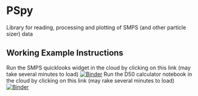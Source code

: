 # PSpy
Library for reading, processing and plotting of SMPS (and other particle sizer) data

## Working Example Instructions
Run the SMPS quicklooks widget in the cloud by clicking on this link (may take several minutes to load)
[![Binder](https://mybinder.org/badge_logo.svg)](https://mybinder.org/v2/gh/fvanden/PSpy/master?filepath=%2Fnotebooks%2FAnalysis%2FPennLee.ipynb)
Run the D50 calculator notebook in the cloud by clicking on this link (may rake several minutes to load)
[![Binder](https://mybinder.org/badge_logo.svg)](https://mybinder.org/v2/gh/fvanden/PSpy/master?filepath=%2Fnotebooks%2FAnalysis%2FD50nb.ipynb)
